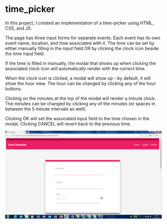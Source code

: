 # time_picker

In this project, I created an implementation of a time-picker using HTML, CSS, and JS. 

The page has three input forms for separate events. Each event has its own event name, location, and time associated with it.
The time can be set by either manually filling in the input field OR by clicking the clock icon beside the time input field.

If the time is filled in manually, the modal that shows up when clicking the associated clock icon will automatically render with the correct time.

When the clock icon is clicked, a modal will show up - by default, it will show the hour view. The hour can be changed by clicking any of the hour buttons.

Clicking on the minutes at the top of the modal will render a minute clock. The minutes can be changed by clicking any of the minutes (or spaces in between the 5 minute intervals as well).

Clicking OK will set the associated input field to the time chosen in the modal. Clicking CANCEL will revert back to the previous time.

![alt text](./screenshots/baseline.png?raw=true "Baseline")

